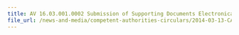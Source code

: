 ```yaml
---
title: AV 16.03.001.0002 Submission of Supporting Documents Electronically for TradeNet Declarations for Import, Export and Transhipment of Animal and Animal Products 
file_url: /news-and-media/competent-authorities-circulars/2014-03-13-CA2.pdf
---
```

